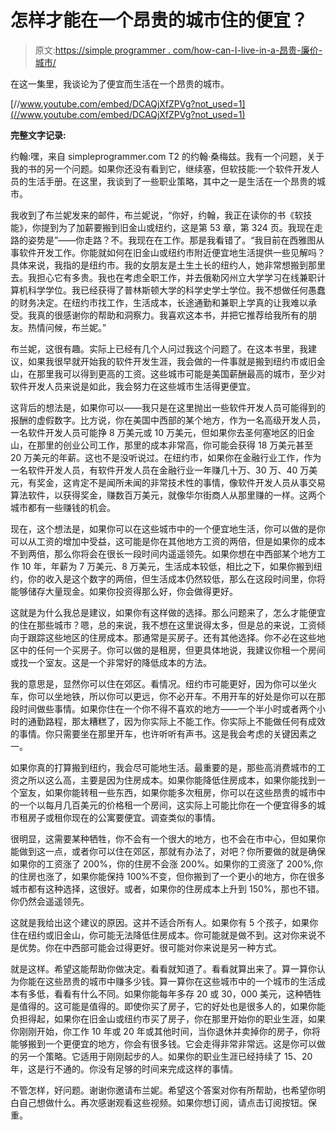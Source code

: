 # 怎样才能在一个昂贵的城市住的便宜？

> 原文:[https://simple programmer . com/how-can-I-live-in-a-昂贵-廉价-城市/](https://simpleprogrammer.com/how-can-i-live-in-an-expensive-city-for-cheap/)

在这一集里，我谈论为了便宜而生活在一个昂贵的城市。

[//www.youtube.com/embed/DCAQjXfZPVg?not_used=1](//www.youtube.com/embed/DCAQjXfZPVg?not_used=1)

**完整文字记录:**

约翰:嘿，来自 simpleprogrammer.com T2 的约翰·桑梅兹。我有一个问题，关于我的书的另一个问题。如果你还没有看到它，继续塞，但软技能:一个软件开发人员的生活手册。在这里，我谈到了一些职业策略，其中之一是生活在一个昂贵的城市。

我收到了布兰妮发来的邮件，布兰妮说，“你好，约翰，我正在读你的书《软技能》，你提到为了加薪要搬到旧金山或纽约，这是第 53 章，第 324 页。我现在走路的姿势是”——你走路？不。我现在在工作。那是我看错了。“我目前在西雅图从事软件开发工作。你能就如何在旧金山或纽约市附近便宜地生活提供一些见解吗？具体来说，我指的是纽约市。我的女朋友是土生土长的纽约人，她非常想搬到那里去。我担心它有多贵。我也在考虑全职工作，并去俄勒冈州立大学学习在线兼职计算机科学学位。我已经获得了普林斯顿大学的科学史学士学位。我不想做任何愚蠢的财务决定。在纽约市找工作，生活成本，长途通勤和兼职上学真的让我难以承受。我真的很感谢你的帮助和洞察力。我喜欢这本书，并把它推荐给我所有的朋友。热情问候，布兰妮。”

布兰妮，这很有趣。实际上已经有几个人问过我这个问题了。在这本书里，我建议，如果我很早就开始我的软件开发生涯，我会做的一件事就是搬到纽约市或旧金山，在那里我可以得到更高的工资。这些城市可能是美国薪酬最高的城市，至少对软件开发人员来说是如此，我会努力在这些城市生活得更便宜。

这背后的想法是，如果你可以——我只是在这里抛出一些软件开发人员可能得到的报酬的虚假数字。比方说，你在美国中西部的某个地方，作为一名高级开发人员，一名软件开发人员可能挣 8 万美元或 10 万美元，但如果你去圣何塞地区的旧金山，在那里的创业公司工作，那里的成本非常高，你可能会获得 18 万美元甚至 20 万美元的年薪。这也不是没听说过。在纽约市，如果你在金融行业工作，作为一名软件开发人员，有软件开发人员在金融行业一年赚几十万、30 万、40 万美元，有奖金，这肯定不是闻所未闻的非常技术性的事情，像软件开发人员从事交易算法软件，以获得奖金，赚数百万美元，就像华尔街商人从那里赚的一样。这两个城市都有一些赚钱的机会。

现在，这个想法是，如果你可以在这些城市中的一个便宜地生活，你可以做的是你可以从工资的增加中受益，这可能是你在其他地方工资的两倍，但是如果你的成本不到两倍，那么你将会在很长一段时间内遥遥领先。如果你想在中西部某个地方工作 10 年，年薪为 7 万美元、8 万美元，生活成本较低，相比之下，如果你搬到纽约，你的收入是这个数字的两倍，但生活成本仍然较低，那么在这段时间里，你将能够储存大量现金。如果你投资得那么好，你会做得更好。

这就是为什么我总是建议，如果你有这样做的选择。那么问题来了，怎么才能便宜的住在那些城市？嗯，总的来说，我不想在这里说得太多，但是总的来说，工资倾向于跟踪这些地区的住房成本。那通常是买房子。还有其他选择。你不必在这些地区中的任何一个买房子。你可以做的是租房，但更具体地说，我建议你租一个房间或找一个室友。这是一个非常好的降低成本的方法。

我的意思是，显然你可以住在郊区。看情况。纽约市可能更好，因为你可以坐火车，你可以坐地铁，所以你可以更远，你不必开车。不用开车的好处是你可以在那段时间做些事情。如果你住在一个你不得不喜欢的地方——一个半小时或者两个小时的通勤路程，那太糟糕了，因为你实际上不能工作。你实际上不能做任何有成效的事情。你只需要坐在那里开车，也许听听有声书。这是我会考虑的关键因素之一。

如果你真的打算搬到纽约，我会尽可能地生活。最重要的是，那些高消费城市的工资之所以这么高，主要是因为住房成本。如果你能降低住房成本，如果你能找到一个室友，如果你能转租一些东西，如果你能多次租房，你可以在这些昂贵的城市中的一个以每月几百美元的价格租一个房间，这实际上可能比你在一个便宜得多的城市租房子或租你现在的公寓要便宜。调查类似的事情。

很明显，这需要某种牺牲，你不会有一个很大的地方，也不会在市中心，但如果你能做到这一点，或者你可以住在郊区，那就有办法了，对吧？你所要做的就是确保如果你的工资涨了 200%，你的住房不会涨 200%。如果你的工资涨了 200%,你的住房也涨了，如果你能保持 100%不变，但你搬到了一个更小的地方，你在很多城市都有这种选择，这很好。或者，如果你的住房成本上升到 150%，那也不错。你仍然会遥遥领先。

这就是我给出这个建议的原因。这并不适合所有人。如果你有 5 个孩子，如果你住在纽约或旧金山，你可能无法降低住房成本。你可能就是做不到。这对你来说不是优势。你在中西部可能会过得更好。很可能对你来说是另一种方式。

就是这样。希望这能帮助你做决定。看看就知道了。看看就算出来了。算一算你认为你能在这些昂贵的城市中赚多少钱。算一算你在这些城市中的一个城市的生活成本有多低，看看有什么不同。如果你能每年多存 20 或 30，000 美元，这种牺牲是值得的。这可能是值得的。即使你买了房子，它的好处也是很多人的，如果你能负担得起，如果你在旧金山或纽约市买了房子，你在那里开始你的职业生涯，如果你刚刚开始，你工作 10 年或 20 年或其他时间，当你退休并卖掉你的房子，你将能够搬到一个更便宜的地方，你会有很多钱。它会走得非常非常远。这是你可以做的另一个策略。它适用于刚刚起步的人。如果你的职业生涯已经持续了 15、20 年，这是行不通的。你没有足够的时间来完成这样的事情。

不管怎样，好问题。谢谢你邀请布兰妮。希望这个答案对你有所帮助，也希望你明白自己想做什么。再次感谢观看这些视频。如果你想订阅，请点击订阅按钮。保重。